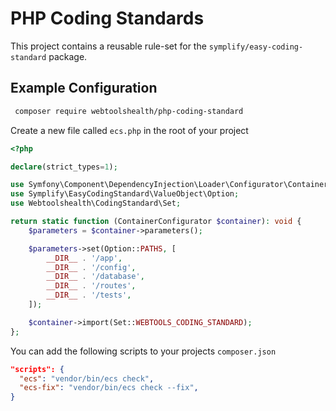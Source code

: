 PHP Coding Standards
================================

This project contains a reusable rule-set for the `symplify/easy-coding-standard` package.

Example Configuration
--------------

```bash
 composer require webtoolshealth/php-coding-standard
```

Create a new file called `ecs.php` in the root of your project
```php
<?php

declare(strict_types=1);

use Symfony\Component\DependencyInjection\Loader\Configurator\ContainerConfigurator;
use Symplify\EasyCodingStandard\ValueObject\Option;
use Webtoolshealth\CodingStandard\Set;

return static function (ContainerConfigurator $container): void {
    $parameters = $container->parameters();

    $parameters->set(Option::PATHS, [
        __DIR__ . '/app',
        __DIR__ . '/config',
        __DIR__ . '/database',
        __DIR__ . '/routes',
        __DIR__ . '/tests',
    ]);

    $container->import(Set::WEBTOOLS_CODING_STANDARD);
};
```

You can add the following scripts to your projects `composer.json`
```json
"scripts": {
  "ecs": "vendor/bin/ecs check",
  "ecs-fix": "vendor/bin/ecs check --fix",
}
```



